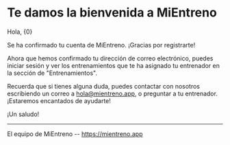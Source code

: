 # Te damos la bienvenida a MiEntreno

Hola, {0}

Se ha confirmado tu cuenta de MiEntreno. ¡Gracias por registrarte!

Ahora que hemos confirmado tu dirección de correo electrónico, puedes iniciar sesión y ver los entrenamientos que te ha
asignado tu entrenador en la sección de "Entrenamientos".

Recuerda que si tienes alguna duda, puedes contactar con nosotros escribiendo un correo a <hola@mientreno.app>, o
preguntar a tu entrenador. ¡Estaremos encantados de ayudarte!

¡Un saludo!

---

El equipo de MiEntreno -- <https://mientreno.app>
